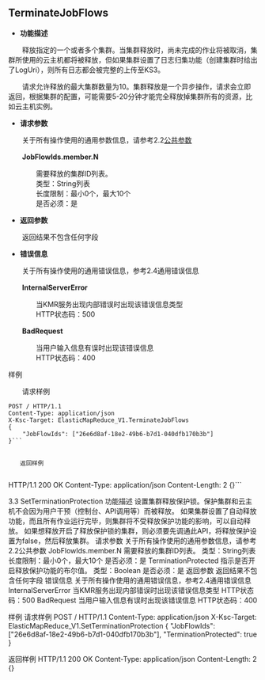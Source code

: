 ## TerminateJobFlows


* **功能描述**

　　释放指定的一个或者多个集群。当集群释放时，尚未完成的作业将被取消，集群所使用的云主机都将被释放，但如果集群设置了日志归集功能（创建集群时给出了LogUri），则所有日志都会被完整的上传至KS3。
  
　　请求允许释放的最大集群数量为10。集群释放是一个异步操作，请求会立即返回，根据集群的配置，可能需要5-20分钟才能完全释放掉集群所有的资源，比如云主机实例。
 
* **请求参数**

　　关于所有操作使用的通用参数信息，请参考2.2[公共参数](gong_gong_can_shu.md)
  
　　**JobFlowIds.member.N**
  
　　　　需要释放的集群ID列表。<br>
　　　　类型：String列表<br>
　　　　长度限制：最小0个，最大10个<br>
　　　　是否必须：是
    
* **返回参数**

　　返回结果不包含任何字段

* **错误信息**

　　关于所有操作使用的通用错误信息，参考2.4通用错误信息

　　**InternalServerError**
  
　　　　当KMR服务出现内部错误时出现该错误信息类型<br>
　　　　HTTP状态码：500
    
　　**BadRequest**
  
　　　　当用户输入信息有误时出现该错误信息<br>
　　　　HTTP状态码：400

样例

　　请求样例

```
POST / HTTP/1.1
Content-Type: application/json
X-Ksc-Target: ElasticMapReduce_V1.TerminateJobFlows
{
    "JobFlowIds": ["26e6d8af-18e2-49b6-b7d1-040dfb170b3b"]
}```


　　返回样例
  
```
HTTP/1.1 200 OK
Content-Type: application/json
Content-Length: 2
{}```


3.3 SetTerminationProtection
功能描述
设置集群释放保护锁。保护集群和云主机不会因为用户干预（控制台、API调用等）而被释放。
如果集群设置了自动释放功能，而且所有作业运行完毕，则集群将不受释放保护功能的影响，可以自动释放。
如果想释放开启了释放保护锁的集群，则必须要先调通此API，将释放保护设置为false，然后释放集群。
请求参数
关于所有操作使用的通用参数信息，请参考2.2公共参数
JobFlowIds.member.N
需要释放的集群ID列表。
类型：String列表
长度限制：最小0个，最大10个
是否必须：是
TerminationProtected
指示是否开启释放保护功能的布尔值。
类型：Boolean
是否必须：是
返回参数
返回结果不包含任何字段
错误信息
关于所有操作使用的通用错误信息，参考2.4通用错误信息
InternalServerError
当KMR服务出现内部错误时出现该错误信息类型
HTTP状态码：500
BadRequest
当用户输入信息有误时出现该错误信息
HTTP状态码：400

样例
请求样例
POST / HTTP/1.1
Content-Type: application/json
X-Ksc-Target: ElasticMapReduce_V1.SetTerminationProtection
{
    "JobFlowIds": ["26e6d8af-18e2-49b6-b7d1-040dfb170b3b"],
    "TerminationProtected": true
}

返回样例
HTTP/1.1 200 OK
Content-Type: application/json
Content-Length: 2
{}
